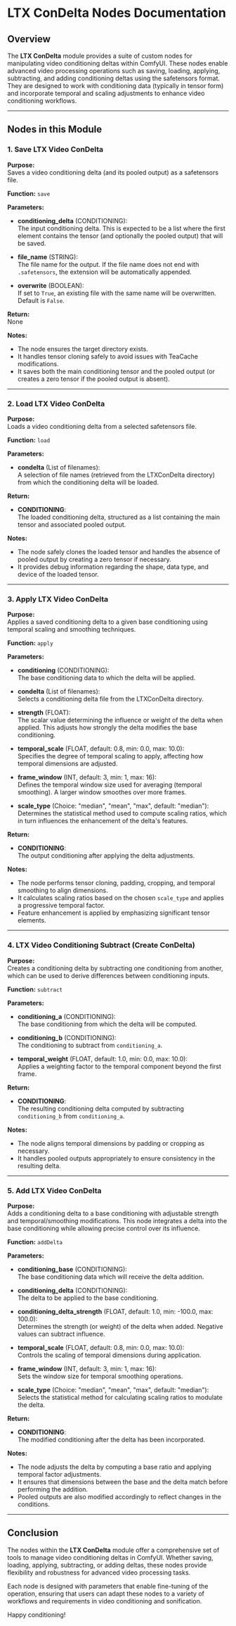 # LTX ConDelta Nodes Documentation

## Overview
The **LTX ConDelta** module provides a suite of custom nodes for manipulating video conditioning deltas within ComfyUI. These nodes enable advanced video processing operations such as saving, loading, applying, subtracting, and adding conditioning deltas using the safetensors format. They are designed to work with conditioning data (typically in tensor form) and incorporate temporal and scaling adjustments to enhance video conditioning workflows.

---

## Nodes in this Module

### 1. Save LTX Video ConDelta
**Purpose:**  
Saves a video conditioning delta (and its pooled output) as a safetensors file.

**Function:** `save`

**Parameters:**
- **conditioning_delta** (CONDITIONING):  
  The input conditioning delta. This is expected to be a list where the first element contains the tensor (and optionally the pooled output) that will be saved.
  
- **file_name** (STRING):  
  The file name for the output. If the file name does not end with `.safetensors`, the extension will be automatically appended.
  
- **overwrite** (BOOLEAN):  
  If set to `True`, an existing file with the same name will be overwritten. Default is `False`.

**Return:**  
None

**Notes:**  
- The node ensures the target directory exists.
- It handles tensor cloning safely to avoid issues with TeaCache modifications.
- It saves both the main conditioning tensor and the pooled output (or creates a zero tensor if the pooled output is absent).

---

### 2. Load LTX Video ConDelta
**Purpose:**  
Loads a video conditioning delta from a selected safetensors file.

**Function:** `load`

**Parameters:**
- **condelta** (List of filenames):  
  A selection of file names (retrieved from the LTXConDelta directory) from which the conditioning delta will be loaded.

**Return:**  
- **CONDITIONING**:  
  The loaded conditioning delta, structured as a list containing the main tensor and associated pooled output.

**Notes:**  
- The node safely clones the loaded tensor and handles the absence of pooled output by creating a zero tensor if necessary.
- It provides debug information regarding the shape, data type, and device of the loaded tensor.

---

### 3. Apply LTX Video ConDelta
**Purpose:**  
Applies a saved conditioning delta to a given base conditioning using temporal scaling and smoothing techniques.

**Function:** `apply`

**Parameters:**
- **conditioning** (CONDITIONING):  
  The base conditioning data to which the delta will be applied.

- **condelta** (List of filenames):  
  Selects a conditioning delta file from the LTXConDelta directory.

- **strength** (FLOAT):  
  The scalar value determining the influence or weight of the delta when applied. This adjusts how strongly the delta modifies the base conditioning.

- **temporal_scale** (FLOAT, default: 0.8, min: 0.0, max: 10.0):  
  Specifies the degree of temporal scaling to apply, affecting how temporal dimensions are adjusted.

- **frame_window** (INT, default: 3, min: 1, max: 16):  
  Defines the temporal window size used for averaging (temporal smoothing). A larger window smoothes over more frames.

- **scale_type** (Choice: "median", "mean", "max", default: "median"):  
  Determines the statistical method used to compute scaling ratios, which in turn influences the enhancement of the delta's features.

**Return:**  
- **CONDITIONING**:  
  The output conditioning after applying the delta adjustments.

**Notes:**  
- The node performs tensor cloning, padding, cropping, and temporal smoothing to align dimensions.
- It calculates scaling ratios based on the chosen `scale_type` and applies a progressive temporal factor.
- Feature enhancement is applied by emphasizing significant tensor elements.

---

### 4. LTX Video Conditioning Subtract (Create ConDelta)
**Purpose:**  
Creates a conditioning delta by subtracting one conditioning from another, which can be used to derive differences between conditioning inputs.

**Function:** `subtract`

**Parameters:**
- **conditioning_a** (CONDITIONING):  
  The base conditioning from which the delta will be computed.

- **conditioning_b** (CONDITIONING):  
  The conditioning to subtract from `conditioning_a`.

- **temporal_weight** (FLOAT, default: 1.0, min: 0.0, max: 10.0):  
  Applies a weighting factor to the temporal component beyond the first frame.

**Return:**  
- **CONDITIONING**:  
  The resulting conditioning delta computed by subtracting `conditioning_b` from `conditioning_a`.

**Notes:**  
- The node aligns temporal dimensions by padding or cropping as necessary.
- It handles pooled outputs appropriately to ensure consistency in the resulting delta.

---

### 5. Add LTX Video ConDelta
**Purpose:**  
Adds a conditioning delta to a base conditioning with adjustable strength and temporal/smoothing modifications. This node integrates a delta into the base conditioning while allowing precise control over its influence.

**Function:** `addDelta`

**Parameters:**
- **conditioning_base** (CONDITIONING):  
  The base conditioning data which will receive the delta addition.

- **conditioning_delta** (CONDITIONING):  
  The delta to be applied to the base conditioning.

- **conditioning_delta_strength** (FLOAT, default: 1.0, min: -100.0, max: 100.0):  
  Determines the strength (or weight) of the delta when added. Negative values can subtract influence.

- **temporal_scale** (FLOAT, default: 0.8, min: 0.0, max: 10.0):  
  Controls the scaling of temporal dimensions during application.

- **frame_window** (INT, default: 3, min: 1, max: 16):  
  Sets the window size for temporal smoothing operations.

- **scale_type** (Choice: "median", "mean", "max", default: "median"):  
  Selects the statistical method for calculating scaling ratios to modulate the delta.

**Return:**  
- **CONDITIONING**:  
  The modified conditioning after the delta has been incorporated.

**Notes:**  
- The node adjusts the delta by computing a base ratio and applying temporal factor adjustments.
- It ensures that dimensions between the base and the delta match before performing the addition.
- Pooled outputs are also modified accordingly to reflect changes in the conditions.

---

## Conclusion
The nodes within the **LTX ConDelta** module offer a comprehensive set of tools to manage video conditioning deltas in ComfyUI. Whether saving, loading, applying, subtracting, or adding deltas, these nodes provide flexibility and robustness for advanced video processing tasks.

Each node is designed with parameters that enable fine-tuning of the operation, ensuring that users can adapt these nodes to a variety of workflows and requirements in video conditioning and sonification.

Happy conditioning!
